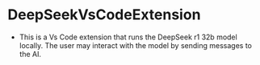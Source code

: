 # DeepSeekVsCodeExtension
- This is a Vs Code extension that runs the DeepSeek r1 32b model locally. The user may interact with the model by sending messages to the AI.